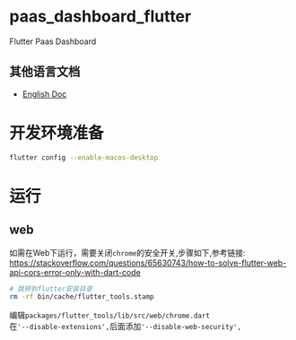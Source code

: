 # paas_dashboard_flutter

Flutter Paas Dashboard

## 其他语言文档
- [English Doc](README_en.md)

# 开发环境准备
```bash
flutter config --enable-macos-desktop
```

# 运行
## web
如需在Web下运行，需要关闭`chrome`的安全开关,步骤如下,参考链接: https://stackoverflow.com/questions/65630743/how-to-solve-flutter-web-api-cors-error-only-with-dart-code
```bash
# 跳转到flutter安装目录
rm -rf bin/cache/flutter_tools.stamp
```
编辑`packages/flutter_tools/lib/src/web/chrome.dart`<br/>
在`'--disable-extensions',`后面添加`'--disable-web-security',`

